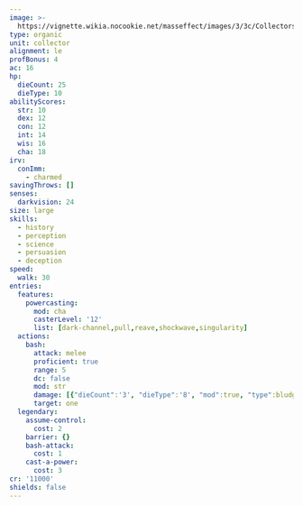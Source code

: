 ```yaml
---
image: >-
  https://vignette.wikia.nocookie.net/masseffect/images/3/3c/Collectors_Leader_Character_Shot.png/revision/latest/scale-to-width-down/350?cb=20091119091650
type: organic
unit: collector
alignment: le
profBonus: 4
ac: 16
hp:
  dieCount: 25
  dieType: 10
abilityScores:
  str: 10
  dex: 12
  con: 12
  int: 14
  wis: 16
  cha: 18
irv:
  conImm:
    - charmed
savingThrows: []
senses:
  darkvision: 24
size: large
skills:
  - history
  - perception
  - science
  - persuasion
  - deception
speed:
  walk: 30
entries:
  features:
    powercasting:
      mod: cha
      casterLevel: '12'
      list: [dark-channel,pull,reave,shockwave,singularity]
  actions:
    bash:
      attack: melee
      proficient: true
      range: 5
      dc: false
      mod: str
      damage: [{"dieCount":'3', "dieType":'8', "mod":true, "type":bludgeoning},{"dieCount":null, "dieType":null, "mod":true, "type":null}]
      target: one
  legendary:
    assume-control:
      cost: 2
    barrier: {}
    bash-attack:
      cost: 1
    cast-a-power:
      cost: 3
cr: '11000'
shields: false
---
```

